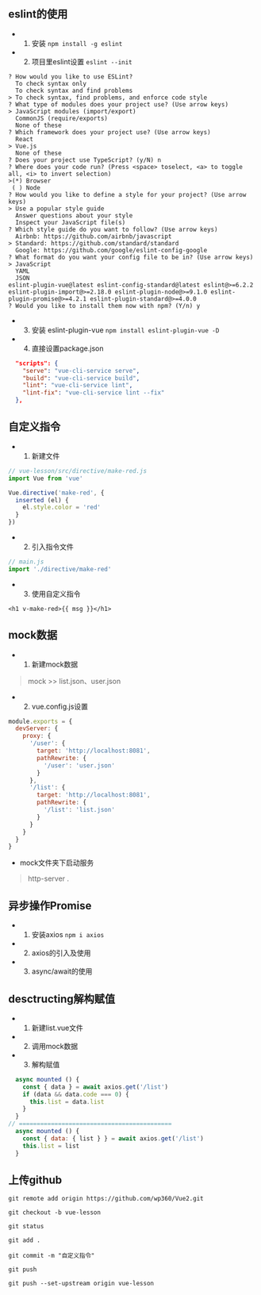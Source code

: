 ## eslint的使用
* 1. 安装
`npm install -g eslint`
* 2. 项目里eslint设置
`eslint --init`
```
? How would you like to use ESLint?
  To check syntax only
  To check syntax and find problems
> To check syntax, find problems, and enforce code style
? What type of modules does your project use? (Use arrow keys)
> JavaScript modules (import/export)
  CommonJS (require/exports)
  None of these
? Which framework does your project use? (Use arrow keys)
  React
> Vue.js
  None of these
? Does your project use TypeScript? (y/N) n
? Where does your code run? (Press <space> toselect, <a> to toggle all, <i> to invert selection)
>(*) Browser
 ( ) Node
? How would you like to define a style for your project? (Use arrow keys)
> Use a popular style guide
  Answer questions about your style
  Inspect your JavaScript file(s)
? Which style guide do you want to follow? (Use arrow keys)
  Airbnb: https://github.com/airbnb/javascript
> Standard: https://github.com/standard/standard
  Google: https://github.com/google/eslint-config-google
? What format do you want your config file to be in? (Use arrow keys)
> JavaScript
  YAML
  JSON
eslint-plugin-vue@latest eslint-config-standard@latest eslint@>=6.2.2 eslint-plugin-import@>=2.18.0 eslint-plugin-node@>=9.1.0 eslint-plugin-promise@>=4.2.1 eslint-plugin-standard@>=4.0.0
? Would you like to install them now with npm? (Y/n) y
```
* 3. 安装 eslint-plugin-vue
`npm install eslint-plugin-vue -D`
* 4. 直接设置package.json
```json
  "scripts": {
    "serve": "vue-cli-service serve",
    "build": "vue-cli-service build",
    "lint": "vue-cli-service lint",
    "lint-fix": "vue-cli-service lint --fix"
  },
```
## 自定义指令
* 1. 新建文件
```js
// vue-lesson/src/directive/make-red.js
import Vue from 'vue'

Vue.directive('make-red', {
  inserted (el) {
    el.style.color = 'red'
  }
})

```
* 2. 引入指令文件
```js
// main.js
import './directive/make-red'
```
* 3. 使用自定义指令
```
<h1 v-make-red>{{ msg }}</h1>
```
## mock数据
* 1. 新建mock数据
> mock >> list.json、user.json
* 2. vue.config.js设置
```js
module.exports = {
  devServer: {
    proxy: {
      '/user': {
        target: 'http://localhost:8081',
        pathRewrite: {
          '/user': 'user.json'
        }
      },
      '/list': {
        target: 'http://localhost:8081',
        pathRewrite: {
          '/list': 'list.json'
        }
      }
    }
  }
}
```
* mock文件夹下启动服务
> http-server .
## 异步操作Promise
* 1. 安装axios
`npm i axios`
* 2. axios的引入及使用
* 3. async/await的使用
## desctructing解构赋值
* 1. 新建list.vue文件
* 2. 调用mock数据
* 3. 解构赋值
```js
  async mounted () {
    const { data } = await axios.get('/list')
    if (data && data.code === 0) {
      this.list = data.list
    }
  }
// ===========================================
  async mounted () {
    const { data: { list } } = await axios.get('/list')
    this.list = list
  }
```
## 上传github
```
git remote add origin https://github.com/wp360/Vue2.git

git checkout -b vue-lesson

git status

git add .

git commit -m "自定义指令"

git push

git push --set-upstream origin vue-lesson
```